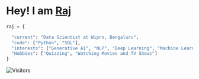 <!--<img src="https://github.com/rajdas2001/rajdas2001/blob/master/banner.png">-->

<h1>Hey! I am <a href="https://rajdas2001.github.io/rajdas/">Raj</a> </h1>

```python
raj = {

  "current": "Data Scientist at Wipro, Bengaluru",
  "code": ["Python", "SQL"],
  "interests": ["Generative AI", "NLP", "Deep Learning", "Machine Learning", "Data Science"],
  "Hobbies": ["Quizzing", "Watching Movies and TV Shows"]
}
```


   <p>

![Visitors](https://api.visitorbadge.io/api/visitors?path=https%3A%2F%2Fgithub.com%2Frajdas2001&labelColor=%23697689&countColor=%23dce775)


